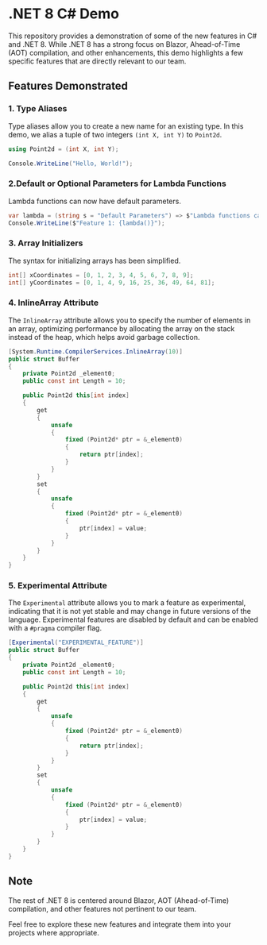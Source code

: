 # .NET 8 C# Demo

This repository provides a demonstration of some of the new features in C# and .NET 8. While .NET 8 has a strong focus on Blazor, Ahead-of-Time (AOT) compilation, and other enhancements, this demo highlights a few specific features that are directly relevant to our team.

## Features Demonstrated

### 1. Type Aliases
Type aliases allow you to create a new name for an existing type. In this demo, we alias a tuple of two integers `(int X, int Y)` to `Point2d`.

```csharp
using Point2d = (int X, int Y);

Console.WriteLine("Hello, World!");
```

### 2.Default or Optional Parameters for Lambda Functions
Lambda functions can now have default parameters.

```csharp
var lambda = (string s = "Default Parameters") => $"Lambda functions can have {s}!";
Console.WriteLine($"Feature 1: {lambda()}");
```

### 3. Array Initializers
The syntax for initializing arrays has been simplified.

```csharp
int[] xCoordinates = [0, 1, 2, 3, 4, 5, 6, 7, 8, 9];
int[] yCoordinates = [0, 1, 4, 9, 16, 25, 36, 49, 64, 81];
```

### 4. InlineArray Attribute
The `InlineArray` attribute allows you to specify the number of elements in an array, optimizing performance by allocating the array on the stack instead of the heap, which helps avoid garbage collection.

```csharp
[System.Runtime.CompilerServices.InlineArray(10)]
public struct Buffer
{
    private Point2d _element0;
    public const int Length = 10;

    public Point2d this[int index]
    {
        get
        {
            unsafe
            {
                fixed (Point2d* ptr = &_element0)
                {
                    return ptr[index];
                }
            }
        }
        set
        {
            unsafe
            {
                fixed (Point2d* ptr = &_element0)
                {
                    ptr[index] = value;
                }
            }
        }
    }
}
```

### 5. Experimental Attribute
The `Experimental` attribute allows you to mark a feature as experimental, indicating that it is not yet stable and may change in future versions of the language. Experimental features are disabled by default and can be enabled with a `#pragma` compiler flag.

```csharp
[Experimental("EXPERIMENTAL_FEATURE")]
public struct Buffer
{
    private Point2d _element0;
    public const int Length = 10;

    public Point2d this[int index]
    {
        get
        {
            unsafe
            {
                fixed (Point2d* ptr = &_element0)
                {
                    return ptr[index];
                }
            }
        }
        set
        {
            unsafe
            {
                fixed (Point2d* ptr = &_element0)
                {
                    ptr[index] = value;
                }
            }
        }
    }
}

```

## Note
The rest of .NET 8 is centered around Blazor, AOT (Ahead-of-Time) compilation, and other features not pertinent to our team.

Feel free to explore these new features and integrate them into your projects where appropriate.
